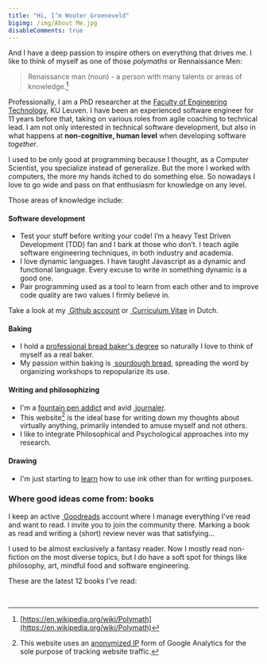 ```yaml
---
title: "Hi, I’m Wouter Groeneveld"
bigimg: /img/About Me.jpg
disableComments: true
---
```


And I have a deep passion to inspire others on everything that drives me. I like to think of myself as one of those _polymaths_ or Rennaissance Men:

> Renaissance man (noun) - a person with many talents or areas of knowledge.[^2]

Professionally, I am a PhD researcher at the [Faculty of Engineering Technology](https://iiw.kuleuven.be/english), KU Leuven. I have been an experienced software engineer for 11 years before that, taking on various roles from agile coaching to technical lead. I am not only interested in technical software development, but also in what happens at **non-cognitive, human level** when developing software _together_. 

I used to be only good at programming because I thought, as a Computer Scientist, you specialize instead of generalize. But the more I worked with computers, the more my hands itched to do something else. So nowadays I love to go wide and pass on that enthusiasm for knowledge on any level.

Those areas of knowledge include:

#### Software development

* Test your stuff before writing your code! I’m a heavy Test Driven Development (TDD) fan and I bark at those who don’t. I teach agile software engineering techniques, in both industry and academia.
* I love dynamic languages. I have taught Javascript as a dynamic and functional language. Every excuse to write in something dynamic is a good one.
* Pair programming used as a tool to learn from each other and to improve code quality are two values I firmly believe in.

Take a look at my [<i class='fa fa-github'></i>&nbsp;Github account](https://github.com/wgroeneveld) or [<i class='fa fa-paperclip'></i>&nbsp;Curriculum Vitae](/files/groeneveldw_cv.pdf) in Dutch.

#### Baking

* I hold a [professional bread baker's degree](/post/learning-to-become-a-baker/) so naturally I love to think of myself as a real baker. 
* My passion within baking is [<i class='fa fa-flask'></i>&nbsp;sourdough bread](https://redzuurdesem.be), spreading the word by organizing workshops to repopularize its use. 

#### Writing and philosophizing

* I'm a [fountain pen addict](/post/fountain-pens-first-look/) and avid [<i class='fa fa-pencil'></i>&nbsp;journaler](/post/journaling-in-practice/).
* This website[^1] is the ideal base for writing down my thoughts about virtually anything, primarily intended to amuse myself and not others.
* I like to integrate Philosophical and Psychological approaches into my research. 

#### Drawing

* I'm just starting to [learn](/post/teaching-yourself-to-draw/) how to use ink other than for writing purposes. 

### Where good ideas come from: books

I keep an active <a href="https://www.goodreads.com/user/show/5451893-wouter" target="_blank"><i class='fa fa-book'></i>&nbsp;Goodreads</a> account where I manage everything I've read and want to read. I invite you to join the community there. Marking a book as read and writing a (short) review never was that satisfying... 

I used to be almost exclusively a fantasy reader. Now I mostly read non-fiction on the most diverse topics, but I do have a soft spot for things like philosophy, art, mindful food and software engineering. 

These are the latest 12 books I've read:

</main>
<div id="gr_grid_widget_1496758344" class="goodreadswidget">
</div>

<script src="https://www.goodreads.com/review/grid_widget/5451893.Wouter's%20bookshelf:%20read?cover_size=medium&hide_link=&hide_title=&num_books=12&order=d&shelf=read&sort=date_added&widget_id=1496758344" type="text/javascript" charset="utf-8"></script>
<script type="text/javascript" charset="utf-8">
[...document.querySelectorAll('.goodreadswidget img')].forEach(img => {
    img.src = img.src.replace(/_SX[0-9]+_(SY[0-9]+_)*.jpg/, "_S400_.jpg")
})
</script>

<main>
<p style="clear: both;">&nbsp;</p>

[^1]: This website uses an [anonymized IP](https://support.google.com/analytics/answer/2763052?hl=en) form of Google Analytics for the sole purpose of tracking website traffic. 
[^2]: [https://en.wikipedia.org/wiki/Polymath](https://en.wikipedia.org/wiki/Polymath)